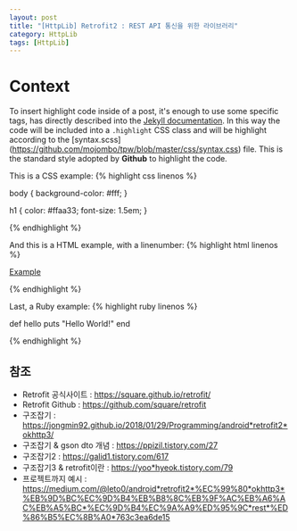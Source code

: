 ```yaml
---
layout: post
title: "[HttpLib] Retrofit2 : REST API 통신을 위한 라이브러리"
category: HttpLib
tags: [HttpLib]
---
```


# Context

To insert highlight code inside of a post, it's enough to use some specific tags, 
has directly described into the [Jekyll documentation](http://jekyllrb.com/docs/templates/#code-snippet-highlighting). 
In this way the code will be included into a ``.highlight`` CSS class and will be highlight according to the [syntax.scss]
(https://github.com/mojombo/tpw/blob/master/css/syntax.css) file. This is the standard style adopted by **Github** to highlight the code. 

This is a CSS example:
{% highlight css linenos %}

body {
  background-color: #fff;
  }

h1 {
  color: #ffaa33;
  font-size: 1.5em;
  }

{% endhighlight %}

And this is a HTML example, with a linenumber:
{% highlight html linenos %}

<html>
  <a href="example.com">Example</a>
</html>

{% endhighlight %}

Last, a Ruby example:
{% highlight ruby linenos %}

def hello
  puts "Hello World!"
end

{% endhighlight %}


## 참조
* Retrofit 공식사이트 : <https://square.github.io/retrofit/>
* Retrofit Github : <https://github.com/square/retrofit>
* 구조잡기 : <https://jongmin92.github.io/2018/01/29/Programming/android*retrofit2*okhttp3/>
* 구조잡기 & gson dto 개념 : <https://ppizil.tistory.com/27>
* 구조잡기2 : <https://galid1.tistory.com/617>
* 구조잡기3 & retrofit이란 : <https://yoo*hyeok.tistory.com/79>
* 프로젝트까지 예시 : <https://medium.com/@leto0/android*retrofit2*%EC%99%80*okhttp3*%EB%9D%BC%EC%9D%B4%EB%B8%8C%EB%9F%AC%EB%A6%AC%EB%A5%BC*%EC%9D%B4%EC%9A%A9%ED%95%9C*rest*%ED%86%B5%EC%8B%A0*763c3ea6de15>

